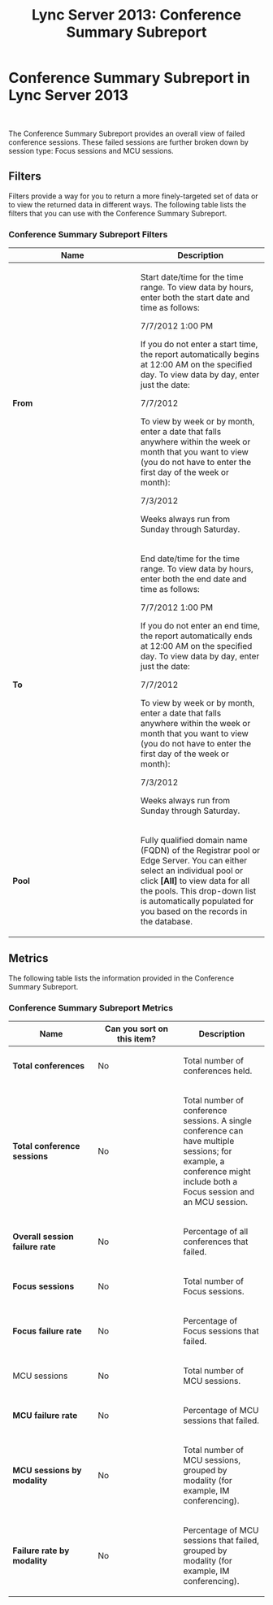 ﻿---
title: 'Lync Server 2013: Conference Summary Subreport'
TOCTitle: Conference Summary Subreport
ms:assetid: 2fc1d2bf-34f5-4093-a6e2-250ec1f1b004
ms:mtpsurl: https://technet.microsoft.com/en-us/library/JJ204779(v=OCS.15)
ms:contentKeyID: 48183742
ms.date: 07/23/2014
mtps_version: v=OCS.15
---

# Conference Summary Subreport in Lync Server 2013

 


The Conference Summary Subreport provides an overall view of failed conference sessions. These failed sessions are further broken down by session type: Focus sessions and MCU sessions.

## Filters

Filters provide a way for you to return a more finely-targeted set of data or to view the returned data in different ways. The following table lists the filters that you can use with the Conference Summary Subreport.

### Conference Summary Subreport Filters

<table>
<colgroup>
<col style="width: 50%" />
<col style="width: 50%" />
</colgroup>
<thead>
<tr class="header">
<th>Name</th>
<th>Description</th>
</tr>
</thead>
<tbody>
<tr class="odd">
<td><p><strong>From</strong></p></td>
<td><p>Start date/time for the time range. To view data by hours, enter both the start date and time as follows:</p>
<p>7/7/2012 1:00 PM</p>
<p>If you do not enter a start time, the report automatically begins at 12:00 AM on the specified day. To view data by day, enter just the date:</p>
<p>7/7/2012</p>
<p>To view by week or by month, enter a date that falls anywhere within the week or month that you want to view (you do not have to enter the first day of the week or month):</p>
<p>7/3/2012</p>
<p>Weeks always run from Sunday through Saturday.</p></td>
</tr>
<tr class="even">
<td><p><strong>To</strong></p></td>
<td><p>End date/time for the time range. To view data by hours, enter both the end date and time as follows:</p>
<p>7/7/2012 1:00 PM</p>
<p>If you do not enter an end time, the report automatically ends at 12:00 AM on the specified day. To view data by day, enter just the date:</p>
<p>7/7/2012</p>
<p>To view by week or by month, enter a date that falls anywhere within the week or month that you want to view (you do not have to enter the first day of the week or month):</p>
<p>7/3/2012</p>
<p>Weeks always run from Sunday through Saturday.</p></td>
</tr>
<tr class="odd">
<td><p><strong>Pool</strong></p></td>
<td><p>Fully qualified domain name (FQDN) of the Registrar pool or Edge Server. You can either select an individual pool or click <strong>[All]</strong> to view data for all the pools. This drop-down list is automatically populated for you based on the records in the database.</p></td>
</tr>
</tbody>
</table>


## Metrics

The following table lists the information provided in the Conference Summary Subreport.

### Conference Summary Subreport Metrics

<table>
<colgroup>
<col style="width: 33%" />
<col style="width: 33%" />
<col style="width: 33%" />
</colgroup>
<thead>
<tr class="header">
<th>Name</th>
<th>Can you sort on this item?</th>
<th>Description</th>
</tr>
</thead>
<tbody>
<tr class="odd">
<td><p><strong>Total conferences</strong></p></td>
<td><p>No</p></td>
<td><p>Total number of conferences held.</p></td>
</tr>
<tr class="even">
<td><p><strong>Total conference sessions</strong></p></td>
<td><p>No</p></td>
<td><p>Total number of conference sessions. A single conference can have multiple sessions; for example, a conference might include both a Focus session and an MCU session.</p></td>
</tr>
<tr class="odd">
<td><p><strong>Overall session failure rate</strong></p></td>
<td><p>No</p></td>
<td><p>Percentage of all conferences that failed.</p></td>
</tr>
<tr class="even">
<td><p><strong>Focus sessions</strong></p></td>
<td><p>No</p></td>
<td><p>Total number of Focus sessions.</p></td>
</tr>
<tr class="odd">
<td><p><strong>Focus failure rate</strong></p></td>
<td><p>No</p></td>
<td><p>Percentage of Focus sessions that failed.</p></td>
</tr>
<tr class="even">
<td><p>MCU sessions</p></td>
<td><p>No</p></td>
<td><p>Total number of MCU sessions.</p></td>
</tr>
<tr class="odd">
<td><p><strong>MCU failure rate</strong></p></td>
<td><p>No</p></td>
<td><p>Percentage of MCU sessions that failed.</p></td>
</tr>
<tr class="even">
<td><p><strong>MCU sessions by modality</strong></p></td>
<td><p>No</p></td>
<td><p>Total number of MCU sessions, grouped by modality (for example, IM conferencing).</p></td>
</tr>
<tr class="odd">
<td><p><strong>Failure rate by modality</strong></p></td>
<td><p>No</p></td>
<td><p>Percentage of MCU sessions that failed, grouped by modality (for example, IM conferencing).</p></td>
</tr>
</tbody>
</table>

